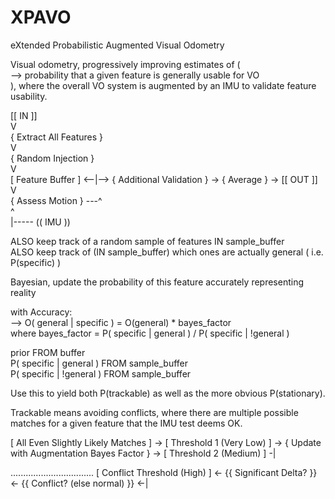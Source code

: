 # XPAVO
eXtended Probabilistic Augmented Visual Odometry

Visual odometry, progressively improving estimates of (<br>
--> probability that a given feature is generally usable for VO<br>
), where the overall VO system is augmented by an IMU to validate feature usability.<br>

\[\[ IN \]\]<br>
V<br>
\{ Extract All Features \}<br>
V<br>
\{ Random Injection \}<br>
V<br>
\[ Feature Buffer \] <--|--> \{ Additional Validation \} -> \{ Average \} -> \[\[ OUT \]\]<br>
V<br>
\{ Assess Motion \} ---^<br>
^<br>
|----- \(\( IMU \)\)<br>

ALSO keep track of a random sample of features IN sample_buffer<br>
ALSO keep track of (IN sample_buffer) which ones are actually general ( i.e. P(specific) )<br>

Bayesian, update the probability of this feature accurately representing reality

with Accuracy:<br>
--> O( general | specific ) = O(general) \* bayes_factor<br>
where bayes_factor = P( specific | general ) / P( specific | \!general )<br>

prior FROM buffer<br>
P( specific | general ) FROM sample_buffer<br>
P( specific | \!general ) FROM sample_buffer<br>

Use this to yield both P(trackable) as well as the more obvious P(stationary). 

Trackable means avoiding conflicts, where there are multiple possible matches for a given feature that the IMU test deems OK. 

\[ All Even Slightly Likely Matches \] -> \[ Threshold 1 (Very Low) \] -> \{ Update with Augmentation Bayes Factor \} ->  \[ Threshold 2 (Medium) \] -|

................................. \[ Conflict Threshold (High) \] <- \{\{ Significant Delta? \}\} <- \{\{ Conflict? (else normal) \}\} <-|
